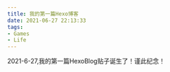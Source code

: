 ```yaml
---
title: 我的第一篇Hexo博客
date: 2021-06-27 22:13:33
tags: 
- Games
- Life
---
```


2021-6-27,我的第一篇HexoBlog贴子诞生了！谨此纪念！

